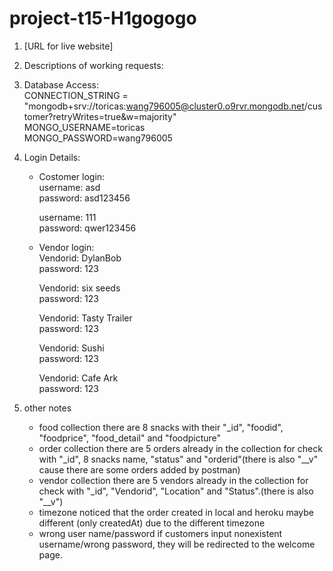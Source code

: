 # project-t15-H1gogogo

1. [URL for live website]

2. Descriptions of working requests:
    
3. Database Access:</br>
    CONNECTION_STRING = "mongodb+srv://toricas:wang796005@cluster0.o9rvr.mongodb.net/customer?retryWrites=true&w=majority"</br>
    MONGO_USERNAME=toricas</br>
    MONGO_PASSWORD=wang796005</br>

4. Login Details:</br>
    - Costomer login:</br>
        username: asd</br>
        password: asd123456</br>

        username: 111</br>
        password: qwer123456</br>

    - Vendor login:</br>
        Vendorid: DylanBob</br>
        password: 123</br>

        Vendorid: six seeds</br>
        password: 123</br>

        Vendorid: Tasty Trailer</br>
        password: 123</br>

        Vendorid: Sushi</br>
        password: 123</br>

        Vendorid: Cafe Ark</br>
        password: 123</br>

5. other notes
    - food collection
        there are 8 snacks with their "_id", "foodid", "foodprice", "food_detail" and "foodpicture"
    - order collection
        there are 5 orders already in the collection for check with "_id", 8 snacks name, "status" and "orderid"(there is also "__v" cause there are some orders added by postman)
    - vendor collection
        there are 5 vendors already in the collection for check with "_id", "Vendorid", "Location" and "Status".(there is also "__v")
    - timezone
        noticed that the order created in local and heroku maybe different (only createdAt) due to the different timezone
    - wrong user name/password
        if customers input nonexistent username/wrong password, they will be redirected to the welcome page. 
